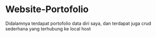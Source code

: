# Website-Portofolio
Didalamnya terdapat portofolio data diri saya, dan terdapat juga crud sederhana yang terhubung ke local host
